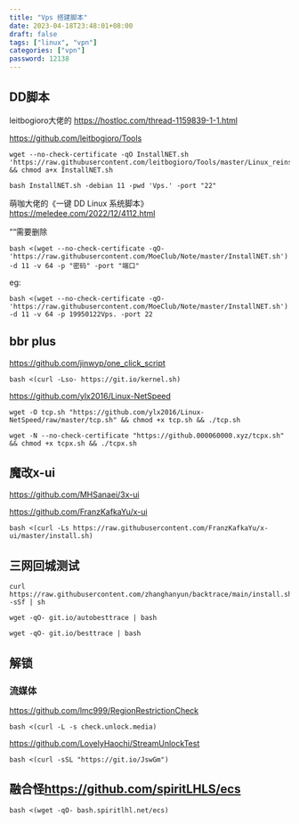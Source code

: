 ```yaml
---
title: "Vps 搭建脚本"
date: 2023-04-18T23:48:01+08:00
draft: false
tags: ["linux", "vpn"]
categories: ["vpn"]
password: 12138
---
```


## DD脚本
leitbogioro大佬的
<https://hostloc.com/thread-1159839-1-1.html>

<https://github.com/leitbogioro/Tools>
```
wget --no-check-certificate -qO InstallNET.sh 'https://raw.githubusercontent.com/leitbogioro/Tools/master/Linux_reinstall/InstallNET.sh' && chmod a+x InstallNET.sh
```
```
bash InstallNET.sh -debian 11 -pwd 'Vps.' -port "22"
```

萌咖大佬的《一键 DD Linux 系统脚本》
<https://meledee.com/2022/12/4112.html>

““需要删除
```
bash <(wget --no-check-certificate -qO- 'https://raw.githubusercontent.com/MoeClub/Note/master/InstallNET.sh') -d 11 -v 64 -p "密码" -port "端口"
```
eg:
```
bash <(wget --no-check-certificate -qO- 'https://raw.githubusercontent.com/MoeClub/Note/master/InstallNET.sh') -d 11 -v 64 -p 19950122Vps. -port 22
```

## bbr plus
<https://github.com/jinwyp/one_click_script>
```
bash <(curl -Lso- https://git.io/kernel.sh)
```
<https://github.com/ylx2016/Linux-NetSpeed>
```
wget -O tcp.sh "https://github.com/ylx2016/Linux-NetSpeed/raw/master/tcp.sh" && chmod +x tcp.sh && ./tcp.sh
```
```
wget -N --no-check-certificate "https://github.000060000.xyz/tcpx.sh" && chmod +x tcpx.sh && ./tcpx.sh
```

## 魔改x-ui
<https://github.com/MHSanaei/3x-ui>

<https://github.com/FranzKafkaYu/x-ui>
```
bash <(curl -Ls https://raw.githubusercontent.com/FranzKafkaYu/x-ui/master/install.sh)
```

## 三网回城测试
```
curl https://raw.githubusercontent.com/zhanghanyun/backtrace/main/install.sh -sSf | sh
```
```
wget -qO- git.io/autobesttrace | bash
```
```
wget -qO- git.io/besttrace | bash
```


## 解锁
### 流媒体
<https://github.com/lmc999/RegionRestrictionCheck>
```
bash <(curl -L -s check.unlock.media)
```
<https://github.com/LovelyHaochi/StreamUnlockTest>
```
bash <(curl -sSL "https://git.io/JswGm")
```

## 融合怪<https://github.com/spiritLHLS/ecs>
```
bash <(wget -qO- bash.spiritlhl.net/ecs)
```